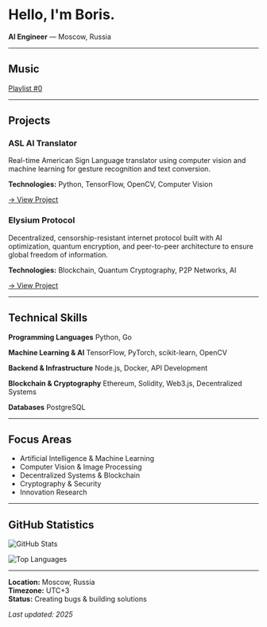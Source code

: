 # Hello,  I'm Boris.

**AI Engineer** — Moscow, Russia

---

## Music

[Playlist #0](https://music.yandex.ru/users/suchendestein/playlists/1033?utm_source=web&utm_medium=copy_link)

---

## Projects

### ASL AI Translator
Real-time American Sign Language translator using computer vision and machine learning for gesture recognition and text conversion.

**Technologies:** Python, TensorFlow, OpenCV, Computer Vision

[→ View Project](https://github.com/borisgraudt/asl-ai)

### Elysium Protocol
Decentralized, censorship-resistant internet protocol built with AI optimization, quantum encryption, and peer-to-peer architecture to ensure global freedom of information.

**Technologies:** Blockchain, Quantum Cryptography, P2P Networks, AI

[→ View Project](https://github.com/borisgraudt/elysium)

---

## Technical Skills

**Programming Languages**
Python, Go

**Machine Learning & AI**
TensorFlow, PyTorch, scikit-learn, OpenCV

**Backend & Infrastructure**
Node.js, Docker, API Development

**Blockchain & Cryptography**
Ethereum, Solidity, Web3.js, Decentralized Systems

**Databases**
PostgreSQL

---

## Focus Areas

- Artificial Intelligence & Machine Learning
- Computer Vision & Image Processing
- Decentralized Systems & Blockchain
- Cryptography & Security
- Innovation Research

---

## GitHub Statistics

![GitHub Stats](https://github-readme-stats.vercel.app/api?username=borisgraudt&show_icons=true&theme=default&hide_border=true&include_all_commits=true&count_private=true)

![Top Languages](https://github-readme-stats.vercel.app/api/top-langs/?username=borisgraudt&layout=compact&theme=default&hide_border=true)

---

**Location:** Moscow, Russia  
**Timezone:** UTC+3  
**Status:** Creating bugs & building solutions

*Last updated: 2025*
